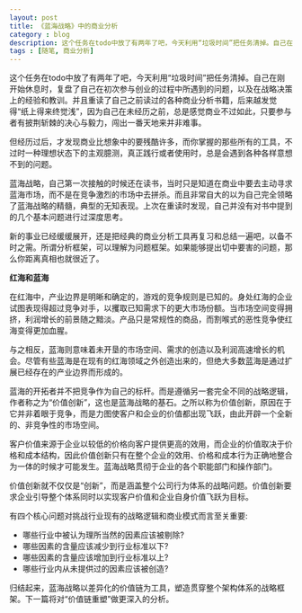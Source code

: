 ```yaml
---
layout: post
title: 《蓝海战略》中的商业分析
category : blog
description: 这个任务在todo中放了有两年了吧，今天利用“垃圾时间”把任务清掉。自己在刚开始休息时，复盘了自己在初次参与创业的过程中所遇到的问题，以及在战略决策上的经验和教训。并且重读了自己之前读过的各种商业分析书籍，后来越发觉得“纸上得来终觉浅”，因为自己在未经历之前，总是感觉商业不过如此，只要参与者有披荆斩棘的决心与毅力，闯出一番天地来并非难事。
tags : [随笔, 商业分析]
---
```


这个任务在todo中放了有两年了吧，今天利用“垃圾时间”把任务清掉。自己在刚开始休息时，复盘了自己在初次参与创业的过程中所遇到的问题，以及在战略决策上的经验和教训。并且重读了自己之前读过的各种商业分析书籍，后来越发觉得“纸上得来终觉浅”，因为自己在未经历之前，总是感觉商业不过如此，只要参与者有披荆斩棘的决心与毅力，闯出一番天地来并非难事。

但经历过后，才发现商业比想象中的要残酷许多，而你掌握的那些所有的工具，不过时一种理想状态下的主观臆测，真正践行或者使用时，总是会遇到各种各样意想不到的问题。

蓝海战略，自己第一次接触的时候还在读书，当时只是知道在商业中要去主动寻求蓝海市场，而不是在竞争激烈的市场中去拼杀。而且非常自大的以为自己完全领略了蓝海战略的精髓，典型的无知表现。上次在重读时发现，自己并没有对书中提到的几个基本问题进行过深度思考。

新的事业已经缓缓展开，还是把经典的商业分析工具再复习和总结一遍吧，以备不时之需。所谓分析框架，可以理解为问题框架。如果能够提出切中要害的问题，那么你距离真相也就很近了。

**红海和蓝海**

在红海中，产业边界是明晰和确定的，游戏的竞争规则是已知的。身处红海的企业试图表现得超过竞争对手，以攫取已知需求下的更大市场份额。当市场空间变得拥挤，利润增长的前景随之黯淡。产品只是常规性的商品，而割喉式的恶性竞争使红海变得更加血腥。

与之相反，蓝海则意味着未开垦的市场空间、需求的创造以及利润高速增长的机会。尽管有些蓝海是在现有的红海领域之外创造出来的，但绝大多数蓝海是通过扩展已经存在的产业边界而形成的。

蓝海的开拓者并不把竞争作为自己的标杆。而是遵循另一套完全不同的战略逻辑，作者称之为“价值创新”，这也是蓝海战略的基石。之所以称为价值创新，原因在于它并非着眼于竞争，而是力图使客户和企业的价值都出现飞跃，由此开辟一个全新的、非竞争性的市场空间。

客户价值来源于企业以较低的价格向客户提供更高的效用，而企业的价值取决于价格和成本结构，因此价值创新只有在整个企业的效用、价格和成本行为正确地整合为一体的时候才可能发生。蓝海战略贯彻于企业的各个职能部门和操作部门。

价值创新就不仅仅是“创新”，而是涵盖整个公司行为体系的战略问题。价值创新要求企业引导整个体系同时以实现客户价值和企业自身价值飞跃为目标。

有四个核心问题对挑战行业现有的战略逻辑和商业模式而言至关重要:

* 哪些行业中被认为理所当然的因素应该被剔除?
* 哪些因素的含量应该减少到行业标准以下?
* 哪些因素的含量应该增加到行业标准以上?
* 哪些行业内从未提供过的因素应该被创造?


归结起来，蓝海战略以差异化的价值链为工具，塑造贯穿整个架构体系的战略框架。下一篇将对“价值链重塑”做更深入的分析。
